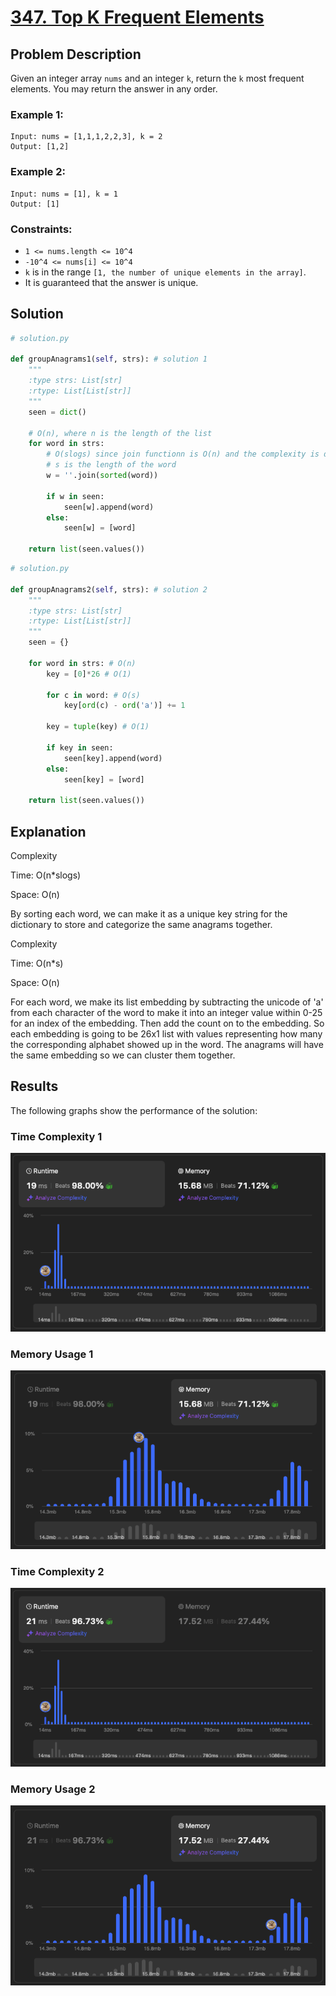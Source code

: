 # [347. Top K Frequent Elements](https://leetcode.com/problems/top-k-frequent-elements/description/)

## Problem Description

Given an integer array `nums` and an integer `k`, return the `k` most frequent elements. You may return the answer in any order.

### Example 1:
```plaintext
Input: nums = [1,1,1,2,2,3], k = 2
Output: [1,2]
```

### Example 2:
```plaintext
Input: nums = [1], k = 1
Output: [1]
```

### Constraints:
- `1 <= nums.length <= 10^4`
- `-10^4 <= nums[i] <= 10^4`
- `k` is in the range `[1, the number of unique elements in the array]`.
- It is guaranteed that the answer is unique.
  
## Solution

```python
# solution.py

def groupAnagrams1(self, strs): # solution 1
    """
    :type strs: List[str]
    :rtype: List[List[str]]
    """
    seen = dict()

    # O(n), where n is the length of the list
    for word in strs:
        # O(slogs) since join functionn is O(n) and the complexity is dominated by sorting
        # s is the length of the word
        w = ''.join(sorted(word))

        if w in seen:
            seen[w].append(word)
        else:
            seen[w] = [word]            
    
    return list(seen.values())
```

```python
# solution.py

def groupAnagrams2(self, strs): # solution 2
    """
    :type strs: List[str]
    :rtype: List[List[str]]
    """
    seen = {}

    for word in strs: # O(n)
        key = [0]*26 # O(1)

        for c in word: # O(s)
            key[ord(c) - ord('a')] += 1

        key = tuple(key) # O(1)

        if key in seen:
            seen[key].append(word)
        else:
            seen[key] = [word]

    return list(seen.values())
```

## Explanation
Complexity

Time: O(n*slogs)

Space: O(n)

By sorting each word, we can make it as a unique key string for the dictionary to store and categorize the same anagrams together.

Complexity

Time: O(n*s)

Space: O(n)

For each word, we make its list embedding by subtracting the unicode of 'a' from each character of the word to make it into an integer value within 0-25 for an index of the embedding. Then add the count on to the embedding. So each embedding is going to be 26x1 list with values representing how many the corresponding alphabet showed up in the word. The anagrams will have the same embedding so we can cluster them together.

## Results

The following graphs show the performance of the solution:

### Time Complexity 1
![Time Complexity](./time1.png)

### Memory Usage 1
![Memory Usage](./space1.png)

### Time Complexity 2
![Time Complexity](./time2.png)

### Memory Usage 2
![Memory Usage](./space2.png)
